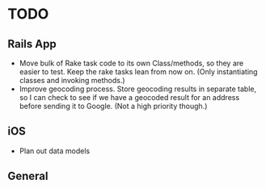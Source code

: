 TODO
====

Rails App
---------

 - Move bulk of Rake task code to its own Class/methods, so they are easier to 
 test. Keep the rake tasks lean from now on. (Only instantiating classes and
 invoking methods.)
 - Improve geocoding process. Store geocoding results in separate table, so I
 can check to see if we have a geocoded result for an address before sending
 it to Google. (Not a high priority though.)

iOS
---

 - Plan out data models

General
-------